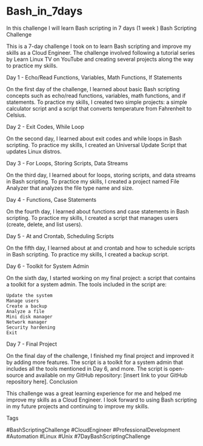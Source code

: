 # Bash_in_7days
In this challenge I will learn Bash scripting in 7 days (1 week )
Bash Scripting Challenge

This is a 7-day challenge I took on to learn Bash scripting and improve my skills as a Cloud Engineer. The challenge involved following a tutorial series by Learn Linux TV on YouTube and creating several projects along the way to practice my skills.


Day 1 - Echo/Read Functions, Variables, Math Functions, If Statements

On the first day of the challenge, I learned about basic Bash scripting concepts such as echo/read functions, variables, math functions, and if statements. To practice my skills, I created two simple projects: a simple calculator script and a script that converts temperature from Fahrenheit to Celsius.


Day 2 - Exit Codes, While Loop

On the second day, I learned about exit codes and while loops in Bash scripting. To practice my skills, I created an Universal Update Script that updates Linux distros.


Day 3 - For Loops, Storing Scripts, Data Streams

On the third day, I learned about for loops, storing scripts, and data streams in Bash scripting. To practice my skills, I created a project named File Analyzer that analyzes the file type name and size.


Day 4 - Functions, Case Statements

On the fourth day, I learned about functions and case statements in Bash scripting. To practice my skills, I created a script that manages users (create, delete, and list users).


Day 5 - At and Crontab, Scheduling Scripts

On the fifth day, I learned about at and crontab and how to schedule scripts in Bash scripting. To practice my skills, I created a backup script.



Day 6 - Toolkit for System Admin

On the sixth day, I started working on my final project: a script that contains a toolkit for a system admin. The tools included in the script are:

    Update the system
    Manage users
    Create a backup
    Analyze a file
    Mini disk manager
    Network manager
    Security hardening
    Exit

Day 7 - Final Project

On the final day of the challenge, I finished my final project and improved it by adding more features. The script is a toolkit for a system admin that includes all the tools mentioned in Day 6, and more. The script is open-source and available on my GitHub repository: [insert link to your GitHub repository here].
Conclusion

This challenge was a great learning experience for me and helped me improve my skills as a Cloud Engineer. I look forward to using Bash scripting in my future projects and continuing to improve my skills.

Tags

#BashScriptingChallenge #CloudEngineer #ProfessionalDevelopment #Automation #Linux #Unix #7DayBashScriptingChallenge
